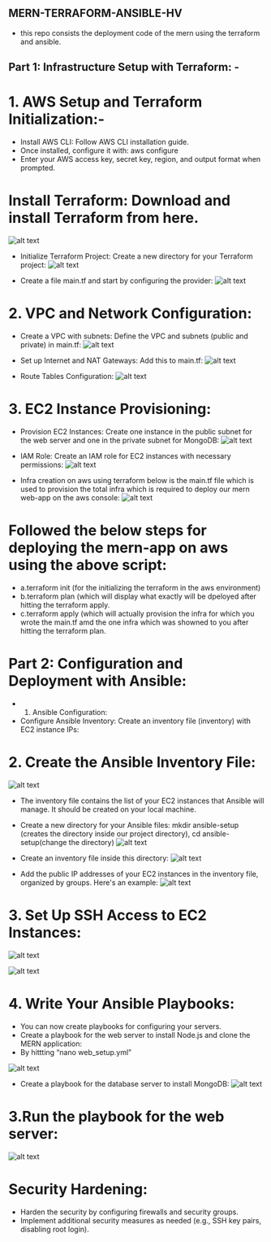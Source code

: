 ## MERN-TERRAFORM-ANSIBLE-HV
- this repo consists the deployment code of the mern using the terraform and ansible.

## Part 1: Infrastructure Setup with Terraform: -
# 1. AWS Setup and Terraform Initialization:-
- Install AWS CLI: Follow AWS CLI installation guide.
- Once installed, configure it with:
aws configure
- Enter your AWS access key, secret key, region, and output format when prompted.
# Install Terraform: Download and install Terraform from here.
![alt text](README_Images\image.png)

- Initialize Terraform Project: Create a new directory for your Terraform project:
![alt text](README_Images\image-1.png)

- Create a file main.tf and start by configuring the provider:
![alt text](README_Images\image-2.png)

# 2. VPC and Network Configuration:
- Create a VPC with subnets: Define the VPC and subnets (public and private) in main.tf:
![alt text](README_Images\image-3.png)

- Set up Internet and NAT Gateways: Add this to main.tf:
![alt text](README_Images\image-4.png)

- Route Tables Configuration:
![alt text](README_Images\image-5.png)

# 3. EC2 Instance Provisioning:
- Provision EC2 Instances: Create one instance in the public subnet for the web server and one in the private subnet for MongoDB:
![alt text](README_Images\image-6.png)

- IAM Role: Create an IAM role for EC2 instances with necessary permissions:
![alt text](README_Images\image-7.png)

- Infra creation on aws using terraform below is the main.tf file which is used to provision the total infra which is required to deploy our mern web-app on the aws console:
![alt text](README_Images\image-8.png)

# Followed the below steps for deploying the mern-app on aws using the above script:
- a.terraform init (for the initializing the terraform in the aws environment)
- b.terraform plan (which will display what exactly will be dpeloyed after hitting the terraform apply.
- c.terraform apply (which will actually provision the infra for which you wrote the main.tf amd the one infra which was showned to you after hitting the terraform plan.

# Part 2: Configuration and Deployment with Ansible:
- 1. Ansible Configuration:
- Configure Ansible Inventory: Create an inventory file (inventory) with EC2 instance IPs:

# 2. Create the Ansible Inventory File:
![alt text](README_Images\image-9.png)

- The inventory file contains the list of your EC2 instances that Ansible will manage. It should be created on your local machine.

- Create a new directory for your Ansible files: mkdir ansible-setup (creates the directory inside our project directory), cd ansible-setup(change the directory)
![alt text](README_Images\image-10.png)

- Create an inventory file inside this directory:
![alt text](README_Images\image-11.png)

- Add the public IP addresses of your EC2 instances in the inventory file, organized by groups. Here's an example:
![alt text](README_Images\image-12.png)

# 3. Set Up SSH Access to EC2 Instances:
![alt text](README_Images\image-13.png)

![alt text](README_Images\image-14.png)

# 4. Write Your Ansible Playbooks:
- You can now create playbooks for configuring your servers.
- Create a playbook for the web server to install Node.js and clone the MERN application:
- By hittting “nano web_setup.yml”

![alt text](README_Images\image-15.png)

- Create a playbook for the database server to install MongoDB:
![alt text](README_Images\image-16.png)

# 3.Run the playbook for the web server:
![alt text](README_Images\image-17.png)

# Security Hardening:
- Harden the security by configuring firewalls and security groups.
- Implement additional security measures as needed (e.g., SSH key pairs, disabling root login).
